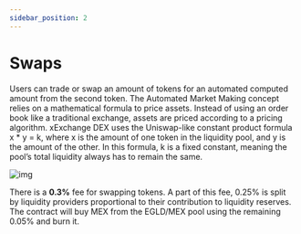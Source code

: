 ```yaml
---
sidebar_position: 2
---
```


# Swaps

Users can trade or swap an amount of tokens for an automated computed amount from the second token. The Automated Market Making concept relies on a mathematical formula to price assets. Instead of using an order book like a traditional exchange, assets are priced according to a pricing algorithm. xExchange DEX uses the Uniswap-like constant product formula x \* y = k, where x is the amount of one token in the liquidity pool, and y is the amount of the other. In this formula, k is a fixed constant, meaning the pool’s total liquidity always has to remain the same.

<div style={{textAlign: 'center'}}>

![img](/docs/token-swaps.png)

</div>

There is a **0.3%** fee for swapping tokens. A part of this fee, 0.25% is split by liquidity providers proportional to their contribution to liquidity reserves. The contract will buy MEX from the EGLD/MEX pool using the remaining 0.05% and burn it.
